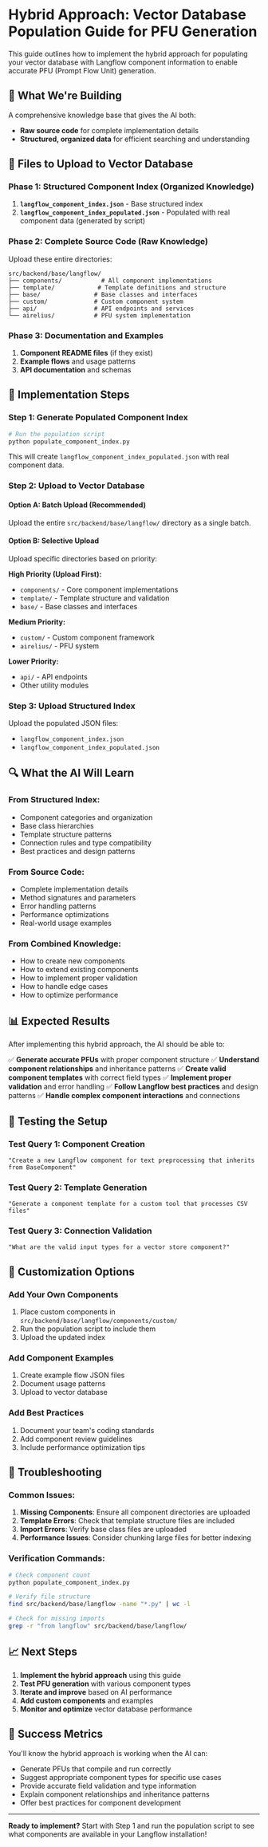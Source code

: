 # Hybrid Approach: Vector Database Population Guide for PFU Generation

This guide outlines how to implement the hybrid approach for populating your vector database with Langflow component information to enable accurate PFU (Prompt Flow Unit) generation.

## 🎯 What We're Building

A comprehensive knowledge base that gives the AI both:
- **Raw source code** for complete implementation details
- **Structured, organized data** for efficient searching and understanding

## 📁 Files to Upload to Vector Database

### **Phase 1: Structured Component Index (Organized Knowledge)**

1. **`langflow_component_index.json`** - Base structured index
2. **`langflow_component_index_populated.json`** - Populated with real component data (generated by script)

### **Phase 2: Complete Source Code (Raw Knowledge)**

Upload these entire directories:

```
src/backend/base/langflow/
├── components/           # All component implementations
├── template/            # Template definitions and structure
├── base/               # Base classes and interfaces
├── custom/             # Custom component system
├── api/                # API endpoints and services
└── airelius/           # PFU system implementation
```

### **Phase 3: Documentation and Examples**

1. **Component README files** (if they exist)
2. **Example flows** and usage patterns
3. **API documentation** and schemas

## 🚀 Implementation Steps

### **Step 1: Generate Populated Component Index**

```bash
# Run the population script
python populate_component_index.py
```

This will create `langflow_component_index_populated.json` with real component data.

### **Step 2: Upload to Vector Database**

#### **Option A: Batch Upload (Recommended)**
Upload the entire `src/backend/base/langflow/` directory as a single batch.

#### **Option B: Selective Upload**
Upload specific directories based on priority:

**High Priority (Upload First):**
- `components/` - Core component implementations
- `template/` - Template structure and validation
- `base/` - Base classes and interfaces

**Medium Priority:**
- `custom/` - Custom component framework
- `airelius/` - PFU system

**Lower Priority:**
- `api/` - API endpoints
- Other utility modules

### **Step 3: Upload Structured Index**

Upload the populated JSON files:
- `langflow_component_index.json`
- `langflow_component_index_populated.json`

## 🔍 What the AI Will Learn

### **From Structured Index:**
- Component categories and organization
- Base class hierarchies
- Template structure patterns
- Connection rules and type compatibility
- Best practices and design patterns

### **From Source Code:**
- Complete implementation details
- Method signatures and parameters
- Error handling patterns
- Performance optimizations
- Real-world usage examples

### **From Combined Knowledge:**
- How to create new components
- How to extend existing components
- How to implement proper validation
- How to handle edge cases
- How to optimize performance

## 📊 Expected Results

After implementing this hybrid approach, the AI should be able to:

✅ **Generate accurate PFUs** with proper component structure
✅ **Understand component relationships** and inheritance patterns
✅ **Create valid component templates** with correct field types
✅ **Implement proper validation** and error handling
✅ **Follow Langflow best practices** and design patterns
✅ **Handle complex component interactions** and connections

## 🧪 Testing the Setup

### **Test Query 1: Component Creation**
```
"Create a new Langflow component for text preprocessing that inherits from BaseComponent"
```

### **Test Query 2: Template Generation**
```
"Generate a component template for a custom tool that processes CSV files"
```

### **Test Query 3: Connection Validation**
```
"What are the valid input types for a vector store component?"
```

## 🔧 Customization Options

### **Add Your Own Components**
1. Place custom components in `src/backend/base/langflow/components/custom/`
2. Run the population script to include them
3. Upload the updated index

### **Add Component Examples**
1. Create example flow JSON files
2. Document usage patterns
3. Upload to vector database

### **Add Best Practices**
1. Document your team's coding standards
2. Add component review guidelines
3. Include performance optimization tips

## 🚨 Troubleshooting

### **Common Issues:**

1. **Missing Components**: Ensure all component directories are uploaded
2. **Template Errors**: Check that template structure files are included
3. **Import Errors**: Verify base class files are uploaded
4. **Performance Issues**: Consider chunking large files for better indexing

### **Verification Commands:**

```bash
# Check component count
python populate_component_index.py

# Verify file structure
find src/backend/base/langflow -name "*.py" | wc -l

# Check for missing imports
grep -r "from langflow" src/backend/base/langflow/
```

## 📈 Next Steps

1. **Implement the hybrid approach** using this guide
2. **Test PFU generation** with various component types
3. **Iterate and improve** based on AI performance
4. **Add custom components** and examples
5. **Monitor and optimize** vector database performance

## 🎉 Success Metrics

You'll know the hybrid approach is working when the AI can:

- Generate PFUs that compile and run correctly
- Suggest appropriate component types for specific use cases
- Provide accurate field validation and type information
- Explain component relationships and inheritance patterns
- Offer best practices for component development

---

**Ready to implement?** Start with Step 1 and run the population script to see what components are available in your Langflow installation!


